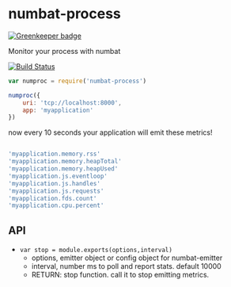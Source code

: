 # numbat-process

[![Greenkeeper badge](https://badges.greenkeeper.io/numbat-metrics/numbat-process.svg)](https://greenkeeper.io/)

Monitor your process with numbat

[![Build Status](https://travis-ci.org/numbat-metrics/numbat-process.svg?branch=master)](https://travis-ci.org/numbat-metrics/numbat-process)

```js
var numproc = require('numbat-process')

numproc({
    uri: 'tcp://localhost:8000',
    app: 'myapplication'
})

```

now every 10 seconds your application will emit these metrics!

```js

'myapplication.memory.rss'
'myapplication.memory.heapTotal'
'myapplication.memory.heapUsed'
'myapplication.js.eventloop'
'myapplication.js.handles'
'myapplication.js.requests'
'myapplication.fds.count'
'myapplication.cpu.percent'

```

## API

- `var stop = module.exports(options,interval)`
  - options, emitter object or config object for numbat-emitter
  - interval, number ms to poll and report stats. default 10000
  - RETURN: stop function. call it to stop emitting metrics.
